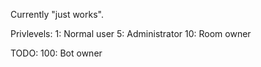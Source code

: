 Currently "just works".

Privlevels:
1: Normal user
5: Administrator
10: Room owner

TODO:
100: Bot owner
